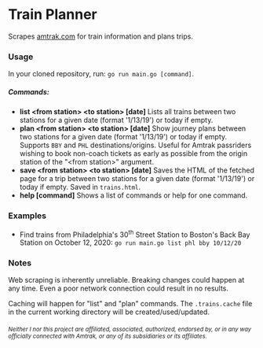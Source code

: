 # Train Planner
Scrapes [amtrak.com](https://www.amtrak.com) for train information and plans trips.

### Usage
In your cloned repository, run: `go run main.go [command]`.
##### Commands:
- **list \<from station\> \<to station\> \[date\]** Lists all trains between two stations for a given date (format '1/13/19') or today if empty.
- **plan \<from station\> \<to station\> \[date\]** Show journey plans between two stations for a given date (format '1/13/19') or today if empty. Supports `BBY` and `PHL` destinations/origins. Useful for Amtrak passriders wishing to book non-coach tickets as early as possible from the origin station of the "\<from station\>" argument.
- **save \<from station\> \<to station\> \[date\]** Saves the HTML of the fetched page for a trip between two stations for a given date (format '1/13/19') or today if empty. Saved in `trains.html`.
- **help \[command\]** Shows a list of commands or help for one command.

### Examples
- Find trains from Philadelphia's 30<sup>th</sup> Street Station to Boston's Back Bay Station on October 12, 2020: `go run main.go list phl bby 10/12/20`

### Notes
Web scraping is inherently unreliable. Breaking changes could happen at any time. Even a poor network connection could result in no results.

Caching will happen for "list" and "plan" commands. The `.trains.cache` file in the current working directory will be created/used/updated.

###### <sub>Neither I nor this project are affiliated, associated, authorized, endorsed by, or in any way officially connected with Amtrak, or any of its subsidiaries or its affiliates.</sub>
